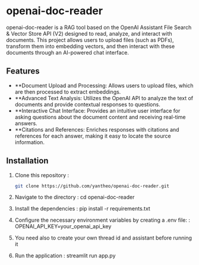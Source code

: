 # openai-doc-reader

openai-doc-reader is a RAG tool based on the OpenAI Assistant File Search & Vector Store API (V2) designed to read, analyze, and interact with documents. This project allows users to upload files (such as PDFs), transform them into embedding vectors, and then interact with these documents through an AI-powered chat interface.

## Features

- **Document Upload and Processing: Allows users to upload files, which are then processed to extract embeddings.
- **Advanced Text Analysis: Utilizes the OpenAI API to analyze the text of documents and provide contextual responses to questions.
- **Interactive Chat Interface: Provides an intuitive user interface for asking questions about the document content and receiving real-time answers.
- **Citations and References: Enriches responses with citations and references for each answer, making it easy to locate the source information.

## Installation

1. Clone this repository :
   ```bash
   git clone https://github.com/yantheo/openai-doc-reader.git

2. Navigate to the directory :
   cd openai-doc-reader

3. Install the dependencies :
   pip install -r requirements.txt

4. Configure the necessary environment variables by creating a .env file: :
   OPENAI_API_KEY=your_openai_api_key
   
5. You need also to create your own thread id and assistant before running it

6. Run the application :
   streamlit run app.py

